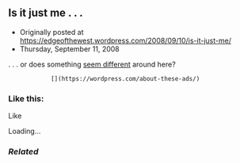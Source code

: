 ## Is it just me . . .

 * Originally posted at https://edgeofthewest.wordpress.com/2008/09/10/is-it-just-me/
 * Thursday, September 11, 2008

. . . or does something [seem different](http://acephalous.typepad.com/acephalous/2008/09/i-tried-to-file.html) around here?

		

			

				[](https://wordpress.com/about-these-ads/)
				

					
				

			

		

### Like this:

Like

 
Loading...

[]()

### _Related_

